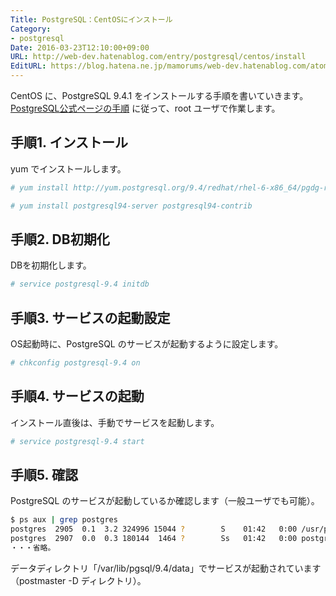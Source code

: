 ```yaml
---
Title: PostgreSQL：CentOSにインストール
Category:
- postgresql
Date: 2016-03-23T12:10:00+09:00
URL: http://web-dev.hatenablog.com/entry/postgresql/centos/install
EditURL: https://blog.hatena.ne.jp/mamorums/web-dev.hatenablog.com/atom/entry/10328749687178926175
---
```


CentOS に、PostgreSQL 9.4.1 をインストールする手順を書いていきます。[PostgreSQL公式ページの手順](http://www.postgresql.org/download/linux/redhat/) に従って、root ユーザで作業します。


## 手順1. インストール
yum でインストールします。

```bash
# yum install http://yum.postgresql.org/9.4/redhat/rhel-6-x86_64/pgdg-redhat94-9.4-1.noarch.rpm
```

```bash
# yum install postgresql94-server postgresql94-contrib
```


## 手順2. DB初期化
DBを初期化します。

```bash
# service postgresql-9.4 initdb
```


## 手順3. サービスの起動設定
OS起動時に、PostgreSQL のサービスが起動するように設定します。

```bash
# chkconfig postgresql-9.4 on
```


## 手順4. サービスの起動
インストール直後は、手動でサービスを起動します。

```bash
# service postgresql-9.4 start
```


## 手順5. 確認
PostgreSQL のサービスが起動しているか確認します（一般ユーザでも可能）。

```bash
$ ps aux | grep postgres
postgres  2905  0.1  3.2 324996 15044 ?        S    01:42   0:00 /usr/pgsql-9.4/bin/postmaster -D /var/lib/pgsql/9.4/data
postgres  2907  0.0  0.3 180144  1464 ?        Ss   01:42   0:00 postgres: logger process
・・・省略。
```

データディレクトリ「/var/lib/pgsql/9.4/data」でサービスが起動されています（postmaster -D ディレクトリ）。
